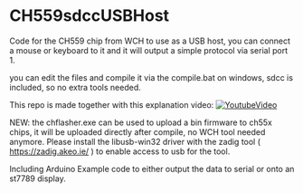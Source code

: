 # CH559sdccUSBHost



Code for the CH559 chip from WCH to use as a USB host, you can connect a mouse or keyboard to it and it will output a simple protocol via serial port 1.

you can edit the files and compile it via the compile.bat on windows, sdcc is included, so no extra tools needed.

This repo is made together with this explanation video:
[![YoutubeVideo](https://img.youtube.com/vi/Th88RiSmj2w/0.jpg)](https://www.youtube.com/watch?v=Th88RiSmj2w)

NEW: the chflasher.exe can be used to upload a bin firmware to ch55x chips, it will be uploaded directly after compile, no WCH tool needed anymore.
Please install the libusb-win32 driver with the zadig tool ( https://zadig.akeo.ie/ ) to enable access to usb for the tool.

Including Arduino Example code to either output the data to serial or onto an st7789 display.

